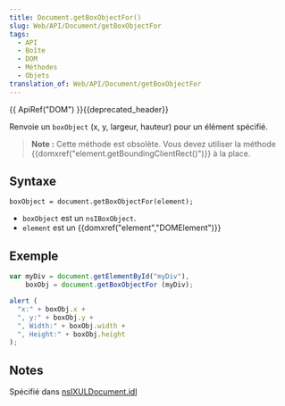 ```yaml
---
title: Document.getBoxObjectFor()
slug: Web/API/Document/getBoxObjectFor
tags:
  - API
  - Boîte
  - DOM
  - Méthodes
  - Objets
translation_of: Web/API/Document/getBoxObjectFor
---
```

{{ ApiRef("DOM") }}{{deprecated_header}}

Renvoie un `boxObject` (x, y, largeur, hauteur) pour un élément spécifié.

> **Note :** Cette méthode est obsolète. Vous devez utiliser la méthode {{domxref("element.getBoundingClientRect()")}} à la place.

## Syntaxe

    boxObject = document.getBoxObjectFor(element);

- `boxObject` est un `nsIBoxObject`.
- `element` est un {{domxref("element","DOMElement")}}

## Exemple

```js
var myDiv = document.getElementById("myDiv"),
    boxObj = document.getBoxObjectFor (myDiv);

alert (
  "x:" + boxObj.x +
  ", y:" + boxObj.y +
  ", Width:" + boxObj.width +
  ", Height:" + boxObj.height
);
```

## Notes

Spécifié dans [nsIXULDocument.idl](http://mxr.mozilla.org/mozilla-central/source/dom/interfaces/xul/nsIDOMXULDocument.idl)
